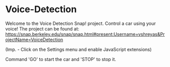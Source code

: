 # Voice-Detection

Welcome to the Voice Detection Snap! project. Control a car using your voice!
The project can be found at: https://snap.berkeley.edu/snap/snap.html#present:Username=vshreyas&ProjectName=VoiceDetection

(Imp. - Click on the Settings menu and enable JavaScript extensions)

Command 'GO' to start the car and 'STOP' to stop it.
